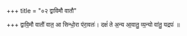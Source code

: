 +++
title = "०२ द्वाविमौ वातौ"

+++
द्वावि॒मौ वातौ॑ वात॒ आ सिन्धो॒रा प॑रा॒वतः॑। दक्षं॑ ते अ॒न्य आ॒वातु॒ व्य॒न्यो वा॑तु॒ यद्रपः॑ ॥